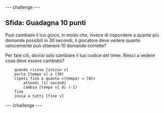\--- challenge \---

## Sfida: Guadagna 10 punti

Puoi cambiare il tuo gioco, in modo che, invece di rispondere a quante più domande possibili in 30 secondi, il giocatore deve vedere quanto velocemente può ottenere 10 domande corrette?

Per fare ciò, dovrai solo cambiare il tuo codice del timer. Riesci a vedere cosa deve essere cambiato?

```blocks
    quando ricevo [inizio v]
    porta [tempo v] a (30)
    ripeti fino a quanto <(tempo) = [0]>
        attendi (1) secondi
        cambia [tempo v] di (-1)
    fine
    invia a tutti [fine v]
```

\--- /challenge \---